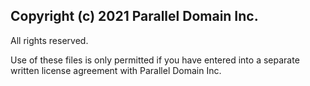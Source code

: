 ## Copyright (c) 2021 Parallel Domain Inc.

All rights reserved.

Use of these files is only permitted if you have entered into a separate written license agreement with Parallel Domain Inc.
